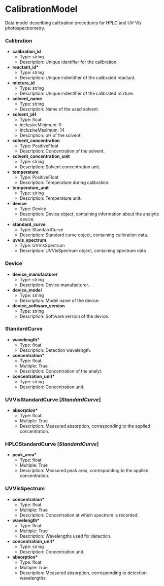 # CalibrationModel

Data model describing calibration procedures for HPLC and UV-Vis photospectrometry.

### Calibration

- __calibration_id__
  - Type: string
  - Description: Unique identifier for the calibration.
- __reactant_id*__
  - Type: string
  - Description: Unique indentifier of the calibrated reactant.
- __mixture_id__
  - Type: string
  - Description: Unique indentifier of the calibrated mixture.
- __solvent_name__
  - Type: string
  - Description: Name of the used solvent.
- __solvent_pH__
  - Type: float
  - inclusiveMinimum: 0
  - inclusiveMaximum: 14
  - Description: pH of the solvent.
- __solvent_concentration__
  - Type: PositiveFloat
  - Description: Concentration of the solvent.
- __solvent_concentration_unit__
  - Type: string
  - Description: Solvent concentration unit.
- __temperature__
  - Type: PositiveFloat
  - Description: Temperature during calibration.
- __temperature_unit__
  - Type: string
  - Description: Temperature unit.
- __device__
  - Type: Device
  - Description: Device object, containing information about the analytic device.
- __standard_curve__
  - Type: StandardCurve
  - Description: Standard curve object, containing calibration data.
- __uvvis_spectrum__
  - Type: UVVisSpectrum
  - Description: UVVisSpectrum object, containing spectrum data

### Device

- __device_manufacturer__
  - Type: string
  - Description: Device manufacturer.
- __device_model__
  - Type: string
  - Description: Model name of the device.
- __device_software_version__
  - Type: string
  - Description: Software version of the device.

### StandardCurve

- __wavelength*__
  - Type: float
  - Description: Detection wavelength.
- __concentration*__
  - Type: float
  - Multiple: True
  - Description: Concentration of the analyt.
- __concentration_unit*__
  - Type: string
  - Description: Concentration unit.

### UVVisStandardCurve [_StandardCurve_]

- __absorption*__
  - Type: float
  - Multiple: True
  - Description: Measured absorption, corresponding to the applied concentration.

### HPLCStandardCurve [_StandardCurve_]

- __peak_area*__
  - Type: float
  - Multiple: True
  - Description: Measured peak area, corresponding to the applied concentration.

### UVVisSpectrum

- __concentration*__
  - Type: float
  - Multiple: True
  - Description: Concentration at which spectrum is recorded.
- __wavelength*__
  - Type: float
  - Multiple: True
  - Description: Wavelengths used for detection.
- __concentration_unit*__
  - Type: string
  - Description: Concentration unit.
- __absorption*__
  - Type: float
  - Multiple: True
  - Description: Measured absorption, corresponding to detection wavelengths.
